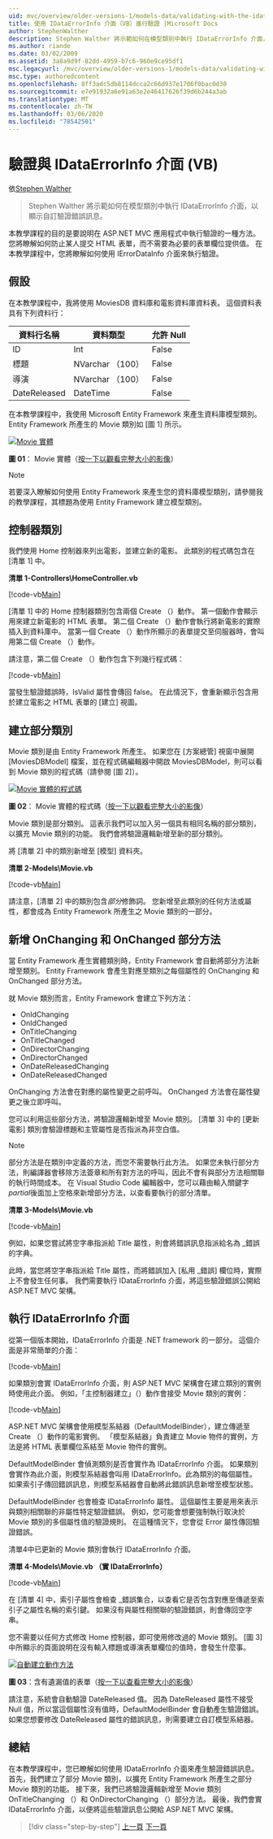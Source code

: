 ```yaml
---
uid: mvc/overview/older-versions-1/models-data/validating-with-the-idataerrorinfo-interface-vb
title: 使用 IDataErrorInfo 介面（VB）進行驗證 |Microsoft Docs
author: StephenWalther
description: Stephen Walther 將示範如何在模型類別中執行 IDataErrorInfo 介面，以顯示自訂驗證錯誤訊息。
ms.author: riande
ms.date: 03/02/2009
ms.assetid: 3a8a9d9f-82dd-4959-b7c6-960e9ce95df1
msc.legacyurl: /mvc/overview/older-versions-1/models-data/validating-with-the-idataerrorinfo-interface-vb
msc.type: authoredcontent
ms.openlocfilehash: 8ff3adc5db8114dcca2c66d937e1706f0bac0d30
ms.sourcegitcommit: e7e91932a6e91a63e2e46417626f39d6b244a3ab
ms.translationtype: MT
ms.contentlocale: zh-TW
ms.lasthandoff: 03/06/2020
ms.locfileid: "78542501"
---
```

# <a name="validating-with-the-idataerrorinfo-interface-vb"></a>驗證與 IDataErrorInfo 介面 (VB)

依[Stephen Walther](https://github.com/StephenWalther)

> Stephen Walther 將示範如何在模型類別中執行 IDataErrorInfo 介面，以顯示自訂驗證錯誤訊息。

本教學課程的目的是要說明在 ASP.NET MVC 應用程式中執行驗證的一種方法。 您將瞭解如何防止某人提交 HTML 表單，而不需要為必要的表單欄位提供值。 在本教學課程中，您將瞭解如何使用 IErrorDataInfo 介面來執行驗證。

## <a name="assumptions"></a>假設

在本教學課程中，我將使用 MoviesDB 資料庫和電影資料庫資料表。 這個資料表具有下列資料行：

<a id="0.6_table01"></a>

| **資料行名稱** | **資料類型** | **允許 Null** |
| --- | --- | --- |
| ID | Int | False |
| 標題 | NVarchar （100） | False |
| 導演 | NVarchar （100） | False |
| DateReleased | DateTime | False |

在本教學課程中，我使用 Microsoft Entity Framework 來產生資料庫模型類別。 Entity Framework 所產生的 Movie 類別如 [圖 1] 所示。

[![Movie 實體](validating-with-the-idataerrorinfo-interface-vb/_static/image1.jpg)](validating-with-the-idataerrorinfo-interface-vb/_static/image1.png)

**圖 01**： Movie 實體（[按一下以觀看完整大小的影像](validating-with-the-idataerrorinfo-interface-vb/_static/image2.png)）

> [!NOTE] 
> 
> 若要深入瞭解如何使用 Entity Framework 來產生您的資料庫模型類別，請參閱我的教學課程，其標題為使用 Entity Framework 建立模型類別。

## <a name="the-controller-class"></a>控制器類別

我們使用 Home 控制器來列出電影，並建立新的電影。 此類別的程式碼包含在 [清單 1] 中。

**清單 1-Controllers\HomeController.vb**

[!code-vb[Main](validating-with-the-idataerrorinfo-interface-vb/samples/sample1.vb)]

[清單 1] 中的 Home 控制器類別包含兩個 Create （）動作。 第一個動作會顯示用來建立新電影的 HTML 表單。 第二個 Create （）動作會執行將新電影的實際插入到資料庫中。 當第一個 Create （）動作所顯示的表單提交至伺服器時，會叫用第二個 Create （）動作。

請注意，第二個 Create （）動作包含下列幾行程式碼：

[!code-vb[Main](validating-with-the-idataerrorinfo-interface-vb/samples/sample2.vb)]

當發生驗證錯誤時，IsValid 屬性會傳回 false。 在此情況下，會重新顯示包含用於建立電影之 HTML 表單的 [建立] 視圖。

## <a name="creating-a-partial-class"></a>建立部分類別

Movie 類別是由 Entity Framework 所產生。 如果您在 [方案總管] 視窗中展開 [MoviesDBModel] 檔案，並在程式碼編輯器中開啟 MoviesDBModel，則可以看到 Movie 類別的程式碼（請參閱 [圖 2]）。

[![Movie 實體的程式碼](validating-with-the-idataerrorinfo-interface-vb/_static/image2.jpg)](validating-with-the-idataerrorinfo-interface-vb/_static/image3.png)

**圖 02**： Movie 實體的程式碼（[按一下以觀看完整大小的影像](validating-with-the-idataerrorinfo-interface-vb/_static/image4.png)）

Movie 類別是部分類別。 這表示我們可以加入另一個具有相同名稱的部分類別，以擴充 Movie 類別的功能。 我們會將驗證邏輯新增至新的部分類別。

將 [清單 2] 中的類別新增至 [模型] 資料夾。

**清單 2-Models\Movie.vb**

[!code-vb[Main](validating-with-the-idataerrorinfo-interface-vb/samples/sample3.vb)]

請注意，[清單 2] 中的類別包含*部分*修飾詞。 您新增至此類別的任何方法或屬性，都會成為 Entity Framework 所產生之 Movie 類別的一部分。

## <a name="adding-onchanging-and-onchanged-partial-methods"></a>新增 OnChanging 和 OnChanged 部分方法

當 Entity Framework 產生實體類別時，Entity Framework 會自動將部分方法新增至類別。 Entity Framework 會產生對應至類別之每個屬性的 OnChanging 和 OnChanged 部分方法。

就 Movie 類別而言，Entity Framework 會建立下列方法：

- OnIdChanging
- OnIdChanged
- OnTitleChanging
- OnTitleChanged
- OnDirectorChanging
- OnDirectorChanged
- OnDateReleasedChanging
- OnDateReleasedChanged

OnChanging 方法會在對應的屬性變更之前呼叫。 OnChanged 方法會在屬性變更之後立即呼叫。

您可以利用這些部分方法，將驗證邏輯新增至 Movie 類別。 [清單 3] 中的 [更新電影] 類別會驗證標題和主管屬性是否指派為非空白值。

> [!NOTE] 
> 
> 部分方法是在類別中定義的方法，而您不需要執行此方法。 如果您未執行部分方法，則編譯器會移除方法簽章和所有對方法的呼叫，因此不會有與部分方法相關聯的執行時間成本。 在 Visual Studio Code 編輯器中，您可以藉由輸入關鍵字*partial*後面加上空格來新增部分方法，以查看要執行的部分清單。

**清單 3-Models\Movie.vb**

[!code-vb[Main](validating-with-the-idataerrorinfo-interface-vb/samples/sample4.vb)]

例如，如果您嘗試將空字串指派給 Title 屬性，則會將錯誤訊息指派給名為 \_錯誤的字典。

此時，當您將空字串指派給 Title 屬性，而將錯誤加入 [私用 \_錯誤] 欄位時，實際上不會發生任何事。 我們需要執行 IDataErrorInfo 介面，將這些驗證錯誤公開給 ASP.NET MVC 架構。

## <a name="implementing-the-idataerrorinfo-interface"></a>執行 IDataErrorInfo 介面

從第一個版本開始，IDataErrorInfo 介面是 .NET framework 的一部分。 這個介面是非常簡單的介面：

[!code-vb[Main](validating-with-the-idataerrorinfo-interface-vb/samples/sample5.vb)]

如果類別會實 IDataErrorInfo 介面，則 ASP.NET MVC 架構會在建立類別的實例時使用此介面。 例如，「主控制器建立」（）動作會接受 Movie 類別的實例：

[!code-vb[Main](validating-with-the-idataerrorinfo-interface-vb/samples/sample6.vb)]

ASP.NET MVC 架構會使用模型系結器（DefaultModelBinder），建立傳遞至 Create （）動作的電影實例。 「模型系結器」負責建立 Movie 物件的實例，方法是將 HTML 表單欄位系結至 Movie 物件的實例。

DefaultModelBinder 會偵測類別是否會實作為 IDataErrorInfo 介面。 如果類別會實作為此介面，則模型系結器會叫用 IDataErrorInfo。此為類別的每個屬性。 如果索引子傳回錯誤訊息，則模型系結器會自動將此錯誤訊息新增至模型狀態。

DefaultModelBinder 也會檢查 IDataErrorInfo 屬性。 這個屬性主要是用來表示與類別相關聯的非屬性特定驗證錯誤。 例如，您可能會想要強制執行取決於 Movie 類別的多個屬性值的驗證規則。 在這種情況下，您會從 Error 屬性傳回驗證錯誤。

清單4中已更新的 Movie 類別會執行 IDataErrorInfo 介面。

**清單 4-Models\Movie.vb （實 IDataErrorInfo）**

[!code-vb[Main](validating-with-the-idataerrorinfo-interface-vb/samples/sample7.vb)]

在 [清單 4] 中，索引子屬性會檢查 \_錯誤集合，以查看它是否包含對應至傳遞至索引子之屬性名稱的索引鍵。 如果沒有與屬性相關聯的驗證錯誤，則會傳回空字串。

您不需要以任何方式修改 Home 控制器，即可使用修改過的 Movie 類別。 [圖 3] 中所顯示的頁面說明在沒有輸入標題或導演表單欄位的值時，會發生什麼事。

[![自動建立動作方法](validating-with-the-idataerrorinfo-interface-vb/_static/image3.jpg)](validating-with-the-idataerrorinfo-interface-vb/_static/image5.png)

**圖 03**：含有遺漏值的表單（[按一下以查看完整大小的影像](validating-with-the-idataerrorinfo-interface-vb/_static/image6.png)）

請注意，系統會自動驗證 DateReleased 值。 因為 DateReleased 屬性不接受 Null 值，所以當這個屬性沒有值時，DefaultModelBinder 會自動產生驗證錯誤。 如果您想要修改 DateReleased 屬性的錯誤訊息，則需要建立自訂模型系結器。

## <a name="summary"></a>總結

在本教學課程中，您已瞭解如何使用 IDataErrorInfo 介面來產生驗證錯誤訊息。 首先，我們建立了部分 Movie 類別，以擴充 Entity Framework 所產生之部分 Movie 類別的功能。 接下來，我們已將驗證邏輯新增至 Movie 類別 OnTitleChanging （）和 OnDirectorChanging （）部分方法。 最後，我們會實 IDataErrorInfo 介面，以便將這些驗證訊息公開給 ASP.NET MVC 架構。

> [!div class="step-by-step"]
> [上一頁](performing-simple-validation-vb.md)
> [下一頁](validating-with-a-service-layer-vb.md)
